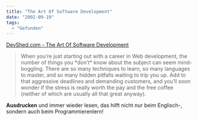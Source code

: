 ```yaml
---
title: "The Art Of Software Development"
date: "2002-09-19"
tags:
  - "Gefunden"
---
```


[DevShed.com - The Art Of Software Development](http://www.devshed.com/Talk/Practices/SoftwareDev/SoftwareDev1/print_html)

> When you’re just starting out with a career in Web development, the number of things you \*don’t\* know about the subject can seem mind-boggling. There are so many techniques to learn, so many languages to master, and so many hidden pitfalls waiting to trip you up. Add to that aggressive deadlines and demanding customers, and you’ll soon wonder if the stress is really worth the pay and the free coffee (neither of which are usually all that great anyway).

**Ausdrucken** und immer wieder lesen, das hilft nicht nur beim Englisch-, sondern auch beim Programmierenlern!
